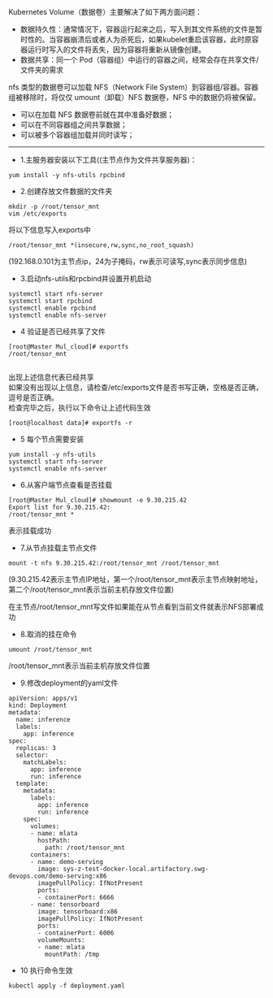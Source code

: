 Kubernetes Volume（数据卷）主要解决了如下两方面问题：

- 数据持久性：通常情况下，容器运行起来之后，写入到其文件系统的文件是暂时性的。当容器崩溃后或者人为杀死后，如果kubelet重启该容器，此时原容器运行时写入的文件将丢失，因为容器将重新从镜像创建。
- 数据共享：同一个 Pod（容器组）中运行的容器之间，经常会存在共享文件/文件夹的需求


nfs 类型的数据卷可以加载 NFS（Network File System）到容器组/容器。容器组被移除时，将仅仅 umount（卸载）NFS 数据卷，NFS 中的数据仍将被保留。  
- 可以在加载 NFS 数据卷前就在其中准备好数据；
- 可以在不同容器组之间共享数据；
- 可以被多个容器组加载并同时读写；

-----------------
- 1.主服务器安装以下工具((主节点作为文件共享服务器)：
```
yum install -y nfs-utils rpcbind
```
- 2.创建存放文件数据的文件夹
```
mkdir -p /root/tensor_mnt
vim /etc/exports
```
将以下信息写入exports中  
```
/root/tensor_mnt *(insecure,rw,sync,no_root_squash)
```
(192.168.0.101为主节点ip，24为子掩码，rw表示可读写,sync表示同步信息)

- 3.启动nfs-utils和rpcbind并设置开机启动
```
systemctl start nfs-server
systemctl start rpcbind
systemctl enable rpcbind
systemctl enable nfs-server
```
- 4 验证是否已经共享了文件

```
[root@Master Mul_cloud]# exportfs
/root/tensor_mnt
		
```
出现上述信息代表已经共享  
如果没有出现以上信息，请检查/etc/exports文件是否书写正确，空格是否正确，逗号是否正确。  
检查完毕之后，执行以下命令让上述代码生效

```
[root@localhost data]# exportfs -r

```
- 5 每个节点需要安装

```
yum install -y nfs-utils
systemctl start nfs-server
systemctl enable nfs-server

```
- 6.从客户端节点查看是否挂载
```
[root@Master Mul_cloud]# showmount -e 9.30.215.42
Export list for 9.30.215.42:
/root/tensor_mnt *
```
表示挂载成功
- 7.从节点挂载主节点文件
```
mount -t nfs 9.30.215.42:/root/tensor_mnt /root/tensor_mnt
```
(9.30.215.42表示主节点IP地址，第一个/root/tensor_mnt表示主节点映射地址，第二个/root/tensor_mnt表示当前主机存放文件位置)

在主节点/root/tensor_mnt写文件如果能在从节点看到当前文件就表示NFS部署成功

- 8.取消的挂在命令
```
umount /root/tensor_mnt
```
/root/tensor_mnt表示当前主机存放文件位置
- 9.修改deployment的yaml文件
```
apiVersion: apps/v1
kind: Deployment
metadata:
  name: inference
  labels:
    app: inference
spec:
  replicas: 3
  selector:
    matchLabels:
      app: inference
      run: inference
  template:
    metadata:
      labels:
        app: inference
        run: inference
    spec:
      volumes:
      - name: mlata
        hostPath:
          path: /root/tensor_mnt
      containers:
      - name: demo-serving
        image: sys-z-test-docker-local.artifactory.swg-devops.com/demo-serving:x86
        imagePullPolicy: IfNotPresent
        ports:
        - containerPort: 6666
      - name: tensorboard
        image: tensorboard:x86
        imagePullPolicy: IfNotPresent
        ports:
        - containerPort: 6006
        volumeMounts:
        - name: mlata
          mountPath: /tmp
```
- 10 执行命令生效
```
kubectl apply -f deployment.yaml
```